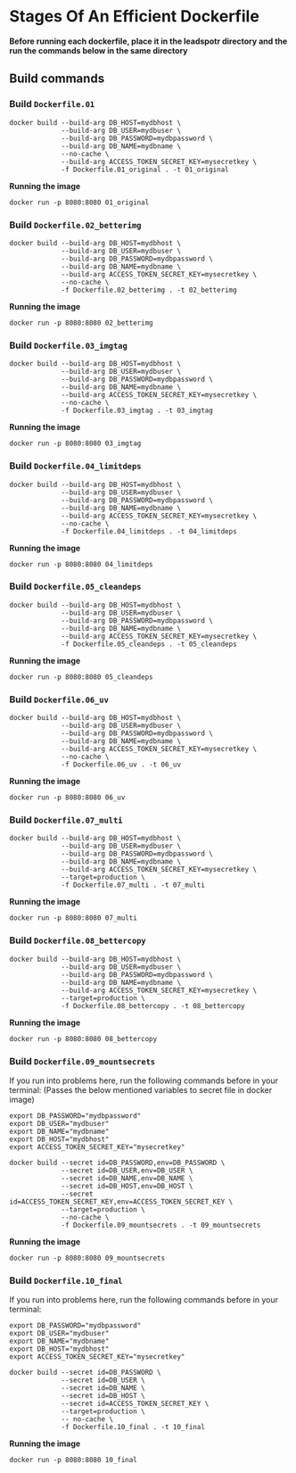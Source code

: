 # Stages Of An Efficient Dockerfile

**Before running each dockerfile, place it in the leadspotr directory and the run the commands below in the same directory**

## Build commands

### Build `Dockerfile.01`

```
docker build --build-arg DB_HOST=mydbhost \
             --build-arg DB_USER=mydbuser \
             --build-arg DB_PASSWORD=mydbpassword \
             --build-arg DB_NAME=mydbname \
             --no-cache \
             --build-arg ACCESS_TOKEN_SECRET_KEY=mysecretkey \
             -f Dockerfile.01_original . -t 01_original
```
**Running the image**
```
docker run -p 8080:8080 01_original
```
### Build `Dockerfile.02_betterimg`
```
docker build --build-arg DB_HOST=mydbhost \
             --build-arg DB_USER=mydbuser \
             --build-arg DB_PASSWORD=mydbpassword \
             --build-arg DB_NAME=mydbname \
             --build-arg ACCESS_TOKEN_SECRET_KEY=mysecretkey \
             --no-cache \
             -f Dockerfile.02_betterimg . -t 02_betterimg
```
**Running the image**
```
docker run -p 8080:8080 02_betterimg
```
### Build `Dockerfile.03_imgtag`
```
docker build --build-arg DB_HOST=mydbhost \
             --build-arg DB_USER=mydbuser \
             --build-arg DB_PASSWORD=mydbpassword \
             --build-arg DB_NAME=mydbname \
             --build-arg ACCESS_TOKEN_SECRET_KEY=mysecretkey \
             --no-cache \
             -f Dockerfile.03_imgtag . -t 03_imgtag
```
**Running the image**
```
docker run -p 8080:8080 03_imgtag
```
### Build `Dockerfile.04_limitdeps`
```
docker build --build-arg DB_HOST=mydbhost \
             --build-arg DB_USER=mydbuser \
             --build-arg DB_PASSWORD=mydbpassword \
             --build-arg DB_NAME=mydbname \
             --build-arg ACCESS_TOKEN_SECRET_KEY=mysecretkey \
             --no-cache \
             -f Dockerfile.04_limitdeps . -t 04_limitdeps
```
**Running the image**
```
docker run -p 8080:8080 04_limitdeps
```
### Build `Dockerfile.05_cleandeps`
```
docker build --build-arg DB_HOST=mydbhost \
             --build-arg DB_USER=mydbuser \
             --build-arg DB_PASSWORD=mydbpassword \
             --build-arg DB_NAME=mydbname \
             --build-arg ACCESS_TOKEN_SECRET_KEY=mysecretkey \
             -f Dockerfile.05_cleandeps . -t 05_cleandeps
```
**Running the image**
```
docker run -p 8080:8080 05_cleandeps
```
### Build `Dockerfile.06_uv`
```
docker build --build-arg DB_HOST=mydbhost \
             --build-arg DB_USER=mydbuser \
             --build-arg DB_PASSWORD=mydbpassword \
             --build-arg DB_NAME=mydbname \
             --build-arg ACCESS_TOKEN_SECRET_KEY=mysecretkey \
             --no-cache \
             -f Dockerfile.06_uv . -t 06_uv
```
**Running the image**
```
docker run -p 8080:8080 06_uv
```
### Build `Dockerfile.07_multi`
```
docker build --build-arg DB_HOST=mydbhost \
             --build-arg DB_USER=mydbuser \
             --build-arg DB_PASSWORD=mydbpassword \
             --build-arg DB_NAME=mydbname \
             --build-arg ACCESS_TOKEN_SECRET_KEY=mysecretkey \
             --target=production \
             -f Dockerfile.07_multi . -t 07_multi
```
**Running the image**
```
docker run -p 8080:8080 07_multi
```

### Build `Dockerfile.08_bettercopy`
```
docker build --build-arg DB_HOST=mydbhost \
             --build-arg DB_USER=mydbuser \
             --build-arg DB_PASSWORD=mydbpassword \
             --build-arg DB_NAME=mydbname \
             --build-arg ACCESS_TOKEN_SECRET_KEY=mysecretkey \
             --target=production \
             -f Dockerfile.08_bettercopy . -t 08_bettercopy
```
**Running the image**
```
docker run -p 8080:8080 08_bettercopy
```

### Build `Dockerfile.09_mountsecrets`
If you run into problems here, run the following commands before in your terminal: (Passes the below mentioned variables to secret file in docker image)

```
export DB_PASSWORD="mydbpassword"
export DB_USER="mydbuser"
export DB_NAME="mydbname"
export DB_HOST="mydbhost"
export ACCESS_TOKEN_SECRET_KEY="mysecretkey"
```

```
docker build --secret id=DB_PASSWORD,env=DB_PASSWORD \
             --secret id=DB_USER,env=DB_USER \
             --secret id=DB_NAME,env=DB_NAME \
             --secret id=DB_HOST,env=DB_HOST \
             --secret id=ACCESS_TOKEN_SECRET_KEY,env=ACCESS_TOKEN_SECRET_KEY \
             --target=production \
             --no-cache \
             -f Dockerfile.09_mountsecrets . -t 09_mountsecrets
```
**Running the image**
```
docker run -p 8080:8080 09_mountsecrets 

```


### Build `Dockerfile.10_final`
If you run into problems here, run the following commands before in your terminal:
```
export DB_PASSWORD="mydbpassword"
export DB_USER="mydbuser"
export DB_NAME="mydbname"
export DB_HOST="mydbhost"
export ACCESS_TOKEN_SECRET_KEY="mysecretkey"
```

```
docker build --secret id=DB_PASSWORD \
             --secret id=DB_USER \
             --secret id=DB_NAME \
             --secret id=DB_HOST \
             --secret id=ACCESS_TOKEN_SECRET_KEY \
             --target=production \
             -- no-cache \
             -f Dockerfile.10_final . -t 10_final
```
**Running the image**
```
docker run -p 8080:8080 10_final
```
